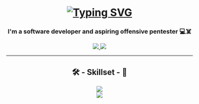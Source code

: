 <h1 align="center">
  <a href="https://git.io/typing-svg">
    <img src="https://readme-typing-svg.demolab.com?font=Fira+Code&weight=500&size=30&pause=1000&color=3EEB33&background=43FF3700&center=true&random=false&width=435&lines=Hi%2C+I'm+Spartano!%F0%9F%91%8B;It's+Hacking+time!%F0%9F%91%A8%E2%80%8D%F0%9F%92%BB" alt="Typing SVG" />
  </a>
</h1>

<h3 align="center">
  I'm a software developer and aspiring offensive pentester 💻☠️
</h3>

<div align="center">
  <a href="https://www.linkedin.com/in/emanuele-savonitti-dev/" target="_blank">
    <img src="https://img.shields.io/badge/LinkedIn-0077B5?style=for-the-badge&logo=linkedin&logoColor=white" target="_blank" />
  </a>
  <a href="#" target="_blank">
    <img src="https://img.shields.io/badge/HackTheBox-111927?style=for-the-badge&logo=Hack%20The%20Box&logoColor=9FEF00" target="_blank" />
  </a>
</div>

<hr/>

<h2 align="center">🛠️ - Skillset - 🧰</h2>
<div align="center">
  <a href="#">
    <img src="https://skillicons.dev/icons?i=html,css,js,jquery,py,cs,dotnet,mysql" />    
  </a>
</div>
<div align="center">
  <a href="#">
    <img src="https://skillicons.dev/icons?i=linux,bash,powershell,vim,vscode,wordpress,git,github" />   
  </a>
</div>

<!--
### Hi there 👋

**Spartano-97/Spartano-97** is a ✨ _special_ ✨ repository because its `README.md` (this file) appears on your GitHub profile.

Here are some ideas to get you started:

- 🔭 I’m currently working on ...
- 🌱 I’m currently learning ...
- 👯 I’m looking to collaborate on ...
- 🤔 I’m looking for help with ...
- 💬 Ask me about ...
- 📫 How to reach me: ...
- 😄 Pronouns: ...
- ⚡ Fun fact: ...
-->
